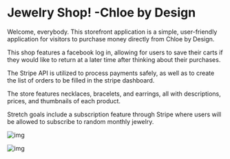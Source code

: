 # Jewelry Shop! -Chloe by Design

Welcome, everybody. This storefront application is a simple, user-friendly application for visitors to purchase money directly from Chloe by Design. 

This shop features a facebook log in, allowing for users to save their carts if they would like to return at a later time after thinking about their purchases.

The Stripe API is utilized to process payments safely, as well as to create the list of orders to be filled in the stripe dashboard. 

The store features necklaces, bracelets, and earrings, all with descriptions, prices, and thumbnails of each product.

Stretch goals include a subscription feature through Stripe where users will be allowed to subscribe to random monthly jewelry.

![img](https://i.ibb.co/28QhsB0/screenone.png)


![img](https://i.ibb.co/2FDn4f1/screentwo.png)
